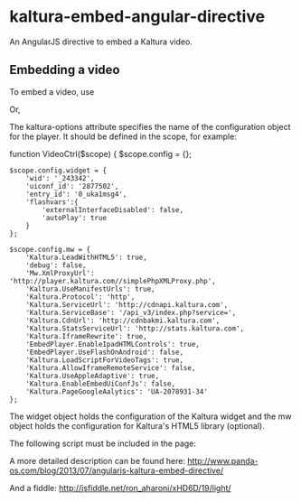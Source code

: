 kaltura-embed-angular-directive
===============================

An AngularJS directive to embed a Kaltura video.

Embedding a video
-------------------------------
To embed a video, use

<div id="player" kaltura-player kaltura-options="config">
</div>

Or,

<kaltura-player kaltura-options="config">
</kaltura-player>

The kaltura-options attribute specifies the name of the configuration object for the player.
It should be defined in the scope, for example:

function VideoCtrl($scope) {
    $scope.config = {};
 
    $scope.config.widget = {
        'wid': '_243342',
        'uiconf_id': '2877502',
        'entry_id': '0_uka1msg4',
        'flashvars':{
            'externalInterfaceDisabled': false,
            'autoPlay': true
        }
    };
 
    $scope.config.mw = {
        'Kaltura.LeadWithHTML5': true,
        'debug': false,
        'Mw.XmlProxyUrl': 'http://player.kaltura.com//simplePhpXMLProxy.php',
        'Kaltura.UseManifestUrls': true,
        'Kaltura.Protocol': 'http',
        'Kaltura.ServiceUrl': 'http://cdnapi.kaltura.com',
        'Kaltura.ServiceBase': '/api_v3/index.php?service=',
        'Kaltura.CdnUrl': 'http://cdnbakmi.kaltura.com',
        'Kaltura.StatsServiceUrl': 'http://stats.kaltura.com',
        'Kaltura.IframeRewrite': true,
        'EmbedPlayer.EnableIpadHTMLControls': true,
        'EmbedPlayer.UseFlashOnAndroid': false,
        'Kaltura.LoadScriptForVideoTags': true,
        'Kaltura.AllowIframeRemoteService': false,
        'Kaltura.UseAppleAdaptive': true,
        'Kaltura.EnableEmbedUiConfJs': false,
        'Kaltura.PageGoogleAalytics': 'UA-2078931-34'
    };

The widget object holds the configuration of the Kaltura widget and the mw object holds 
the configuration for Kaltura's HTML5 library (optional).

The following script must be included in the page:
<script type='text/javascript' src="http://player.kaltura.com/mwEmbedLoader.php"></script>

A more detailed description can be found here:
http://www.panda-os.com/blog/2013/07/angularjs-kaltura-embed-directive/

And a fiddle:
http://jsfiddle.net/ron_aharoni/xHD6D/19/light/

